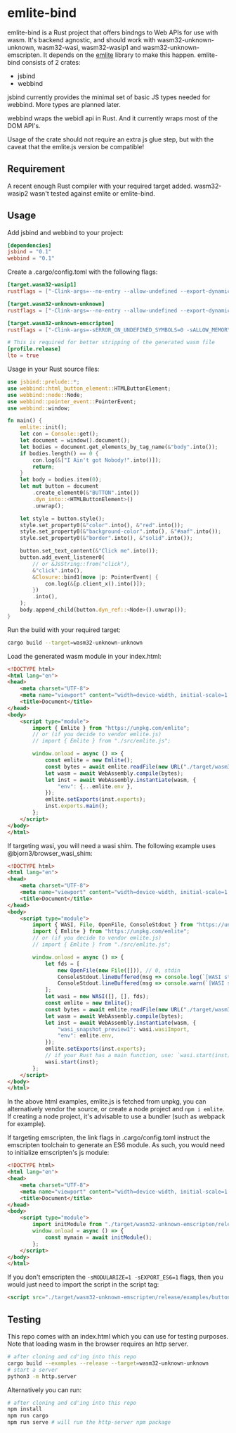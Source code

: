 # emlite-bind

emlite-bind is a Rust project that offers bindngs to Web APIs for use with wasm. It's backend agnostic, and should work with wasm32-unknown-unknown, wasm32-wasi, wasm32-wasip1 and wasm32-unknown-emscripten. It depends on the [emlite](https://github.com/emlite/emlite-js) library to make this happen.
emlite-bind consists of 2 crates:
- jsbind
- webbind

jsbind currently provides the minimal set of basic JS types needed for webbind. More types are planned later.

webbind wraps the webidl api in Rust. And it currently wraps most of the DOM API's.

Usage of the crate should not require an extra js glue step, but with the caveat that the emlite.js version be compatible!

## Requirement
A recent enough Rust compiler with your required target added. wasm32-wasip2 wasn't tested against emlite or emlite-bind.

## Usage
Add jsbind and webbind to your project:
```toml
[dependencies]
jsbind = "0.1"
webbind = "0.1"
```

Create a .cargo/config.toml with the following flags:
```toml
[target.wasm32-wasip1]
rustflags = ["-Clink-args=--no-entry --allow-undefined --export-dynamic --export-if-defined=main --export-table --import-memory --export-memory --strip-all"]

[target.wasm32-unknown-unknown]
rustflags = ["-Clink-args=--no-entry --allow-undefined --export-dynamic --export-if-defined=main --export-if-defined=_start --export-table --import-memory --export-memory --strip-all"]

[target.wasm32-unknown-emscripten]
rustflags = ["-Clink-args=-sERROR_ON_UNDEFINED_SYMBOLS=0 -sALLOW_MEMORY_GROWTH=1 -sEXPORTED_RUNTIME_METHODS=wasmTable,UTF8ToString,lengthBytesUTF8,stringToUTF8 -sEXPORTED_FUNCTIONS=_malloc,_main -Wl,--strip-all -sMODULARIZE=1 -sEXPORT_ES6=1"]

# This is required for better stripping of the generated wasm file
[profile.release]
lto = true
```

Usage in your Rust source files:
```rust
use jsbind::prelude::*;
use webbind::html_button_element::HTMLButtonElement;
use webbind::node::Node;
use webbind::pointer_event::PointerEvent;
use webbind::window;

fn main() {
    emlite::init();
    let con = Console::get();
    let document = window().document();
    let bodies = document.get_elements_by_tag_name(&"body".into());
    if bodies.length() == 0 {
        con.log(&["I Ain't got Nobody!".into()]);
        return;
    }
    let body = bodies.item(0);
    let mut button = document
        .create_element0(&"BUTTON".into())
        .dyn_into::<HTMLButtonElement>()
        .unwrap();

    let style = button.style();
    style.set_property0(&"color".into(), &"red".into());
    style.set_property0(&"background-color".into(), &"#aaf".into());
    style.set_property0(&"border".into(), &"solid".into());

    button.set_text_content(&"Click me".into());
    button.add_event_listener0(
        // or &JsString::from("click"),
        &"click".into(),
        &Closure::bind1(move |p: PointerEvent| {
            con.log(&[p.client_x().into()]);
        })
        .into(),
    );
    body.append_child(button.dyn_ref::<Node>().unwrap());
}
```

Run the build with your required target:
```bash
cargo build --target=wasm32-unknown-unknown
```

Load the generated wasm module in your index.html:
```html
<!DOCTYPE html>
<html lang="en">
<head>
    <meta charset="UTF-8">
    <meta name="viewport" content="width=device-width, initial-scale=1.0">
    <title>Document</title>
</head>
<body>
    <script type="module">
        import { Emlite } from "https://unpkg.com/emlite";
        // or (if you decide to vendor emlite.js)
        // import { Emlite } from "./src/emlite.js";

        window.onload = async () => {
            const emlite = new Emlite();
            const bytes = await emlite.readFile(new URL("./target/wasm32-unknown-unknown/release/examples/button.wasm", import.meta.url));
            let wasm = await WebAssembly.compile(bytes);
            let inst = await WebAssembly.instantiate(wasm, {
                "env": {...emlite.env },
            });
            emlite.setExports(inst.exports);
            inst.exports.main();
        };
    </script>
</body>
</html>
```

If targeting wasi, you will need a wasi shim. The following example uses @bjorn3/browser_wasi_shim:
```html
<!DOCTYPE html>
<html lang="en">
<head>
    <meta charset="UTF-8">
    <meta name="viewport" content="width=device-width, initial-scale=1.0">
    <title>Document</title>
</head>
<body>
    <script type="module">
        import { WASI, File, OpenFile, ConsoleStdout } from "https://unpkg.com/@bjorn3/browser_wasi_shim";
        import { Emlite } from "https://unpkg.com/emlite";
        // or (if you decide to vendor emlite.js)
        // import { Emlite } from "./src/emlite.js";

        window.onload = async () => {
            let fds = [
                new OpenFile(new File([])), // 0, stdin
                ConsoleStdout.lineBuffered(msg => console.log(`[WASI stdout] ${msg}`)), // 1, stdout
                ConsoleStdout.lineBuffered(msg => console.warn(`[WASI stderr] ${msg}`)), // 2, stderr
            ];
            let wasi = new WASI([], [], fds);
            const emlite = new Emlite();
            const bytes = await emlite.readFile(new URL("./target/wasm32-wasip1/release/examples/button.wasm", import.meta.url));
            let wasm = await WebAssembly.compile(bytes);
            let inst = await WebAssembly.instantiate(wasm, {
                "wasi_snapshot_preview1": wasi.wasiImport,
                "env": emlite.env,
            });
            emlite.setExports(inst.exports);
            // if your Rust has a main function, use: `wasi.start(inst)`. If not, use `wasi.initialize(inst)`, then call the required exported function
            wasi.start(inst);
        };
    </script>
</body>
</html>
```

In the above html examples, emlite.js is fetched from unpkg, you can alternatively vendor the source, or create a node project and `npm i emlite`. If creating a node project, it's advisable to use a bundler (such as webpack for example).

If targeting emscripten, the link flags in .cargo/config.toml instruct the emscripten toolchain to generate an ES6 module. As such, you would need to initialize emscripten's js module:
```html
<!DOCTYPE html>
<html lang="en">
<head>
    <meta charset="UTF-8">
    <meta name="viewport" content="width=device-width, initial-scale=1.0">
    <title>Document</title>
</head>
<body>
    <script type="module">
        import initModule from "./target/wasm32-unknown-emscripten/release/examples/button.js";
        window.onload = async () => {
            const mymain = await initModule();
        };
    </script>
</body>
</html>
```

If you don't emscripten the `-sMODULARIZE=1 -sEXPORT_ES6=1` flags, then you would just need to import the script in the script tag:
```html
<script src="./target/wasm32-unknown-emscripten/release/examples/button.js"></script>
```

## Testing
This repo comes with an index.html which you can use for testing purposes. Note that loading wasm in the browser requires an http server.
```bash
# after cloning and cd'ing into this repo
cargo build --examples --release --target=wasm32-unknown-unknown
# start a server
python3 -m http.server
```
Alternatively you can run:
```bash
# after cloning and cd'ing into this repo
npm install
npm run cargo
npm run serve # will run the http-server npm package
```